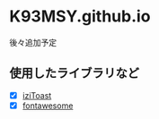 # K93MSY.github.io

後々追加予定

## 使用したライブラリなど
- [x] [iziToast](https://izitoast.marcelodolza.com/)
- [x] [fontawesome](https://fontawesome.com/)
